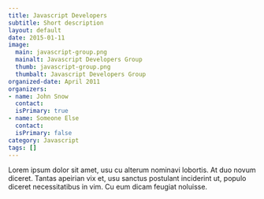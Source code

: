 ```yaml
---
title: Javascript Developers
subtitle: Short description
layout: default
date: 2015-01-11
image:
  main: javascript-group.png
  mainalt: Javascript Developers Group
  thumb: javascript-group.png
  thumbalt: Javascript Developers Group
organized-date: April 2011
organizers:
- name: John Snow
  contact:
  isPrimary: true
- name: Someone Else
  contact:
  isPrimary: false
category: Javascript
tags: []
---
```


Lorem ipsum dolor sit amet, usu cu alterum nominavi lobortis. At duo novum diceret. Tantas apeirian vix et, usu sanctus postulant inciderint ut, populo diceret necessitatibus in vim. Cu eum dicam feugiat noluisse.

